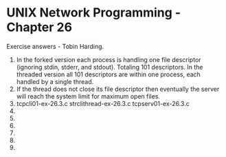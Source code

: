 UNIX Network Programming - Chapter 26
======================================
Exercise answers - Tobin Harding.

1. In the forked version each process is handling one file descriptor (ignoring 
   stdin, stderr, and stdout). Totaling 101 descriptors. In the threaded version
   all 101 descriptors are within one process, each handled by a single thread.
2. If the thread does not close its file descriptor then eventually the server
   will reach the system limit for maximum open files.
3. tcpcli01-ex-26.3.c strclithread-ex-26.3.c tcpserv01-ex-26.3.c
4. 
5. 
6. 
7. 
8. 
9. 
